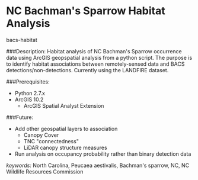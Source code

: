 
NC Bachman's Sparrow Habitat Analysis
============
bacs-habitat

###Description:
Habitat analysis of NC Bachman's Sparrow occurrence data using ArcGIS geopspatial analysis from a python script. The purpose is to identify habitat associations between remotely-sensed data and BACS detections/non-detections. Currently using the LANDFIRE dataset.

###Prerequisites:
  - Python 2.7.x
  - ArcGIS 10.2
    - ArcGIS Spatial Analyst Extension


###Future:
- Add other geospatial layers to association
  - Canopy Cover
  - TNC "connectedness"
  - LiDAR canopy structure measures
- Run analysis on occupancy probability rather than binary detection data

*keywords:* North Carolina, Peucaea aestivalis, Bachman's sparrow, NC, NC Wildlife Resources Commission
